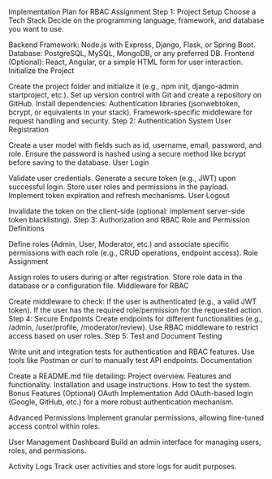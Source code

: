 Implementation Plan for RBAC Assignment
Step 1: Project Setup
Choose a Tech Stack
Decide on the programming language, framework, and database you want to use.

Backend Framework: Node.js with Express, Django, Flask, or Spring Boot.
Database: PostgreSQL, MySQL, MongoDB, or any preferred DB.
Frontend (Optional): React, Angular, or a simple HTML form for user interaction.
Initialize the Project

Create the project folder and initialize it (e.g., npm init, django-admin startproject, etc.).
Set up version control with Git and create a repository on GitHub.
Install dependencies:
Authentication libraries (jsonwebtoken, bcrypt, or equivalents in your stack).
Framework-specific middleware for request handling and security.
Step 2: Authentication System
User Registration

Create a user model with fields such as id, username, email, password, and role.
Ensure the password is hashed using a secure method like bcrypt before saving to the database.
User Login

Validate user credentials.
Generate a secure token (e.g., JWT) upon successful login. Store user roles and permissions in the payload.
Implement token expiration and refresh mechanisms.
User Logout

Invalidate the token on the client-side (optional: implement server-side token blacklisting).
Step 3: Authorization and RBAC
Role and Permission Definitions

Define roles (Admin, User, Moderator, etc.) and associate specific permissions with each role (e.g., CRUD operations, endpoint access).
Role Assignment

Assign roles to users during or after registration.
Store role data in the database or a configuration file.
Middleware for RBAC

Create middleware to check:
If the user is authenticated (e.g., a valid JWT token).
If the user has the required role/permission for the requested action.
Step 4: Secure Endpoints
Create endpoints for different functionalities (e.g., /admin, /user/profile, /moderator/review).
Use RBAC middleware to restrict access based on user roles.
Step 5: Test and Document
Testing

Write unit and integration tests for authentication and RBAC features.
Use tools like Postman or curl to manually test API endpoints.
Documentation

Create a README.md file detailing:
Project overview.
Features and functionality.
Installation and usage instructions.
How to test the system.
Bonus Features (Optional)
OAuth Implementation
Add OAuth-based login (Google, GitHub, etc.) for a more robust authentication mechanism.

Advanced Permissions
Implement granular permissions, allowing fine-tuned access control within roles.

User Management Dashboard
Build an admin interface for managing users, roles, and permissions.

Activity Logs
Track user activities and store logs for audit purposes.

